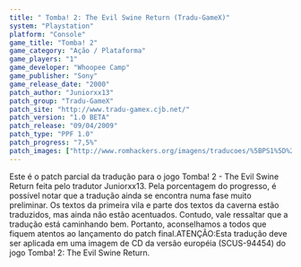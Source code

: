 ```yaml
---
title: " Tomba! 2: The Evil Swine Return (Tradu-GameX)"
system: "Playstation"
platform: "Console"
game_title: "Tomba! 2"
game_category: "Ação / Plataforma"
game_players: "1"
game_developer: "Whoopee Camp"
game_publisher: "Sony"
game_release_date: "2000"
patch_author: "Juniorxx13"
patch_group: "Tradu-GameX"
patch_site: "http://www.tradu-gamex.cjb.net/"
patch_version: "1.0 BETA"
patch_release: "09/04/2009"
patch_type: "PPF 1.0"
patch_progress: "7,5%"
patch_images: ["http://www.romhackers.org/imagens/traducoes/%5BPS1%5D%20Tomba%202%20-%20Tradu-GameX%20-%201.jpg","http://www.romhackers.org/imagens/traducoes/%5BPS1%5D%20Tomba%202%20-%20Tradu-GameX%20-%202.png","http://www.romhackers.org/imagens/traducoes/%5BPS1%5D%20Tomba%202%20-%20Tradu-GameX%20-%203.jpg"]
---
```

Este é o patch parcial da tradução para o jogo Tomba! 2 - The Evil Swine Return feita pelo tradutor Juniorxx13. Pela porcentagem do progresso, é possível notar que a tradução ainda se encontra numa fase muito preliminar. Os textos da primeira vila e parte dos textos da caverna estão traduzidos, mas ainda não estão acentuados. Contudo, vale ressaltar que a tradução está caminhando bem. Portanto, aconselhamos a todos que fiquem atentos ao lançamento do patch final.ATENÇÃO:Esta tradução deve ser aplicada em uma imagem de CD da versão européia (SCUS-94454) do jogo Tomba! 2: The Evil Swine Return.